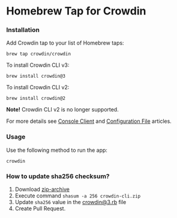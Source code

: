 # Homebrew Tap for Crowdin

### Installation

Add Crowdin tap to your list of Homebrew taps:

```console
brew tap crowdin/crowdin
```

To install Crowdin CLI v3:

```console
brew install crowdin@3
```

To install Crowdin CLI v2:

```console
brew install crowdin@2
```

**Note!** Crowdin CLI v2 is no longer supported.

For more details see [Console Client](https://support.crowdin.com/cli-tool-v3/) and [Configuration File](https://support.crowdin.com/configuration-file-v3/) articles.

### Usage

Use the following method to run the app:

```console
crowdin
```

### How to update sha256 checksum?

1. Download [zip-archive](https://downloads.crowdin.com/cli/v3/crowdin-cli.zip)
2. Execute command `shasum -a 256 crowdin-cli.zip`
3. Update `sha256` value in the [crowdin@3.rb](https://github.com/crowdin/homebrew-crowdin/blob/master/Formula/crowdin%403.rb) file
4. Create Pull Request.
